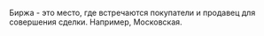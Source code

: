 Биржа - это место, где встречаются 
покупатели и продавец для совершения сделки.
Например, Московская.